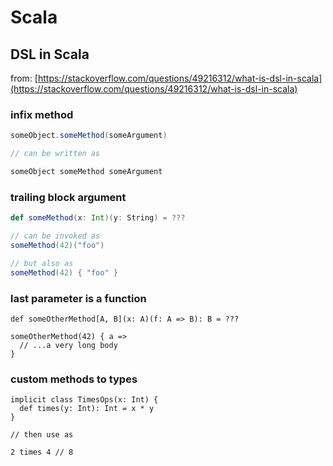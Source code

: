# Scala


## DSL in Scala

from: [https://stackoverflow.com/questions/49216312/what-is-dsl-in-scala](https://stackoverflow.com/questions/49216312/what-is-dsl-in-scala)

### infix method

```scala
someObject.someMethod(someArgument)

// can be written as

someObject someMethod someArgument
```

### trailing block argument

```scala
def someMethod(x: Int)(y: String) = ???

// can be invoked as
someMethod(42)("foo")

// but also as
someMethod(42) { "foo" }
```

###  last parameter is a function

```
def someOtherMethod[A, B](x: A)(f: A => B): B = ???

someOtherMethod(42) { a =>
  // ...a very long body
}
```

### custom methods to types

```
implicit class TimesOps(x: Int) {
  def times(y: Int): Int = x * y
}

// then use as

2 times 4 // 8
```
